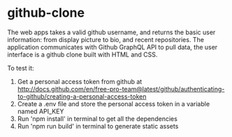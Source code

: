 # github-clone

The web apps takes a valid github username, and returns the basic user information: from display picture to bio, and recent repositories. The application communicates with Github GraphQL API to pull data, the user interface is a github clone built with HTML and CSS.


To test it:

1) Get a personal access token from github at http://docs.github.com/en/free-pro-team@latest/github/authenticating-to-github/creating-a-personal-access-token 
2) Create a .env file and store the personal access token in a variable named API_KEY
3) Run 'npm install' in terminal to get all the dependencies 
4) Run 'npm run build' in terminal to generate static assets
